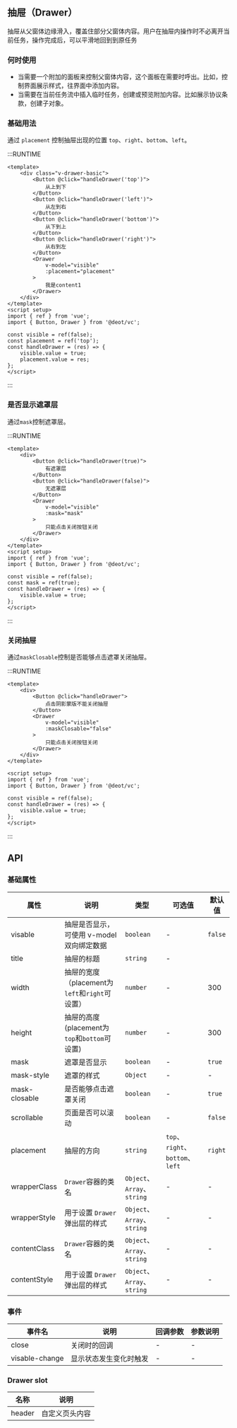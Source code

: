 ## 抽屉（Drawer）

抽屉从父窗体边缘滑入，覆盖住部分父窗体内容。用户在抽屉内操作时不必离开当前任务，操作完成后，可以平滑地回到到原任务

### 何时使用

- 当需要一个附加的面板来控制父窗体内容，这个面板在需要时呼出。比如，控制界面展示样式，往界面中添加内容。
- 当需要在当前任务流中插入临时任务，创建或预览附加内容。比如展示协议条款，创建子对象。

### 基础用法

通过 `placement` 控制抽屉出现的位置 `top`、`right`、`bottom`、`left`。

:::RUNTIME
```vue
<template>
	<div class="v-drawer-basic">
		<Button @click="handleDrawer('top')">
			从上到下
		</Button>
		<Button @click="handleDrawer('left')">
			从左到右
		</Button>
		<Button @click="handleDrawer('bottom')">
			从下到上
		</Button>
		<Button @click="handleDrawer('right')">
			从右到左
		</Button>
		<Drawer
			v-model="visible"
			:placement="placement"
		>
			我是content1
		</Drawer>
	</div>
</template>
<script setup>
import { ref } from 'vue';
import { Button, Drawer } from '@deot/vc';

const visible = ref(false);
const placement = ref('top');
const handleDrawer = (res) => {
	visible.value = true;
	placement.value = res;
};
</script>
```
:::

### 是否显示遮罩层
通过`mask`控制遮罩层。

:::RUNTIME
```vue
<template>
	<div>
		<Button @click="handleDrawer(true)">
			有遮罩层
		</Button>
		<Button @click="handleDrawer(false)">
			无遮罩层
		</Button>
		<Drawer
			v-model="visible"
			:mask="mask"
		>
			只能点击关闭按钮关闭
		</Drawer>
	</div>
</template>
<script setup>
import { ref } from 'vue';
import { Button, Drawer } from '@deot/vc';

const visible = ref(false);
const mask = ref(true);
const handleDrawer = (res) => {
	visible.value = true;
};
</script>
```
:::

### 关闭抽屉
通过`maskClosable`控制是否能够点击遮罩关闭抽屉。

:::RUNTIME
```vue
<template>
	<div>
		<Button @click="handleDrawer">
			点击阴影蒙版不能关闭抽屉
		</Button>
		<Drawer
			v-model="visible"
			:maskClosable="false"
		>
			只能点击关闭按钮关闭
		</Drawer>
	</div>
</template>

<script setup>
import { ref } from 'vue';
import { Button, Drawer } from '@deot/vc';

const visible = ref(false);
const handleDrawer = (res) => {
	visible.value = true;
};
</script>
```
:::

## API

### 基础属性

| 属性            | 说明                                 | 类型                        | 可选值                           | 默认值     |
| ------------- | ---------------------------------- | ------------------------- | ----------------------------- | ------- |
| visable       | 抽屉是否显示，可使用 v-model 双向绑定数据          | `boolean`                 | -                             | `false` |
| title         | 抽屉的标题                              | `string`                  | -                             |         |
| width         | 抽屉的宽度（placement为`left`和`right`可设置） | `number`                  | -                             | 300     |
| height        | 抽屉的高度(placement为`top`和`bottom`可设置) | `number`                  | -                             | 300     |
| mask          | 遮罩是否显示                             | `boolean`                 | -                             | `true`  |
| mask-style    | 遮罩的样式                              | `Object`                  | -                             | -       |
| mask-closable | 是否能够点击遮罩关闭                         | `boolean`                 | -                             | `true`  |
| scrollable    | 页面是否可以滚动                           | `boolean`                 | -                             | `false` |
| placement     | 抽屉的方向                              | `string`                  | `top`、`right`、`bottom`、`left` | `right` |
| wrapperClass  | `Drawer`容器的类名                      | `Object`、`Array`、`string` | -                             | -       |
| wrapperStyle  | 用于设置 `Drawer` 弹出层的样式               | `Object`、`Array`、`string` | -                             | -       |
| contentClass  | `Drawer`容器的类名                      | `Object`、`Array`、`string` | -                             | -       |
| contentStyle  | 用于设置 `Drawer` 弹出层的样式               | `Object`、`Array`、`string` | -                             | -       |


### 事件

| 事件名            | 说明          | 回调参数 | 参数说明 |
| -------------- | ----------- | ---- | ---- |
| close          | 关闭时的回调      | -    | -    |
| visable-change | 显示状态发生变化时触发 | -    | -    |


### Drawer slot

| 名称     | 说明      |
| ------ | ------- |
| header | 自定义页头内容 |

